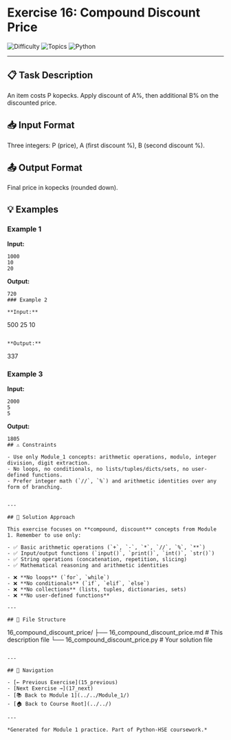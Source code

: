 # Exercise 16: Compound Discount Price

![Difficulty](https://img.shields.io/badge/Difficulty-Module%201-green)
![Topics](https://img.shields.io/badge/Topics-compound%2C%20discount-blue)
![Python](https://img.shields.io/badge/Python-Module%201%20Concepts-yellow)

---

## 📋 Task Description

An item costs P kopecks. Apply discount of A%, then additional B% on the discounted price.
## 📥 Input Format

Three integers: P (price), A (first discount %), B (second discount %).
## 📤 Output Format

Final price in kopecks (rounded down).
## 💡 Examples

### Example 1

**Input:**
```
1000
10
20
```

**Output:**
```
720
### Example 2

**Input:**
```
500
25
10
```

**Output:**
```
337
### Example 3

**Input:**
```
2000
5
5
```

**Output:**
```
1805
## ⚠️ Constraints

- Use only Module_1 concepts: arithmetic operations, modulo, integer division, digit extraction.
- No loops, no conditionals, no lists/tuples/dicts/sets, no user-defined functions.
- Prefer integer math (`//`, `%`) and arithmetic identities over any form of branching.


---

## 🎯 Solution Approach

This exercise focuses on **compound, discount** concepts from Module 1. Remember to use only:

- ✅ Basic arithmetic operations (`+`, `-`, `*`, `//`, `%`, `**`)
- ✅ Input/output functions (`input()`, `print()`, `int()`, `str()`)
- ✅ String operations (concatenation, repetition, slicing)
- ✅ Mathematical reasoning and arithmetic identities

- ❌ **No loops** (`for`, `while`)
- ❌ **No conditionals** (`if`, `elif`, `else`)
- ❌ **No collections** (lists, tuples, dictionaries, sets)
- ❌ **No user-defined functions**

---

## 📁 File Structure
```
16_compound_discount_price/
├── 16_compound_discount_price.md     # This description file
└── 16_compound_discount_price.py     # Your solution file
```

---

## 🔗 Navigation

- [← Previous Exercise](15_previous) 
- [Next Exercise →](17_next)
- [📚 Back to Module 1](../../Module_1/)
- [🏠 Back to Course Root](../../)

---

*Generated for Module 1 practice. Part of Python-HSE coursework.*
